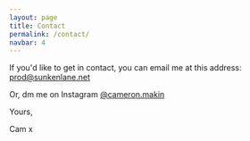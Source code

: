 ```yaml
---
layout: page
title: Contact
permalink: /contact/
navbar: 4
---
```


If you'd like to get in contact, you can email me at this address: [prod@sunkenlane.net](mailto:prod@sunkenlane.net)

Or, dm me on Instagram [@cameron.makin](https://www.instagram.com/cameron.makin/)

Yours,

Cam x
